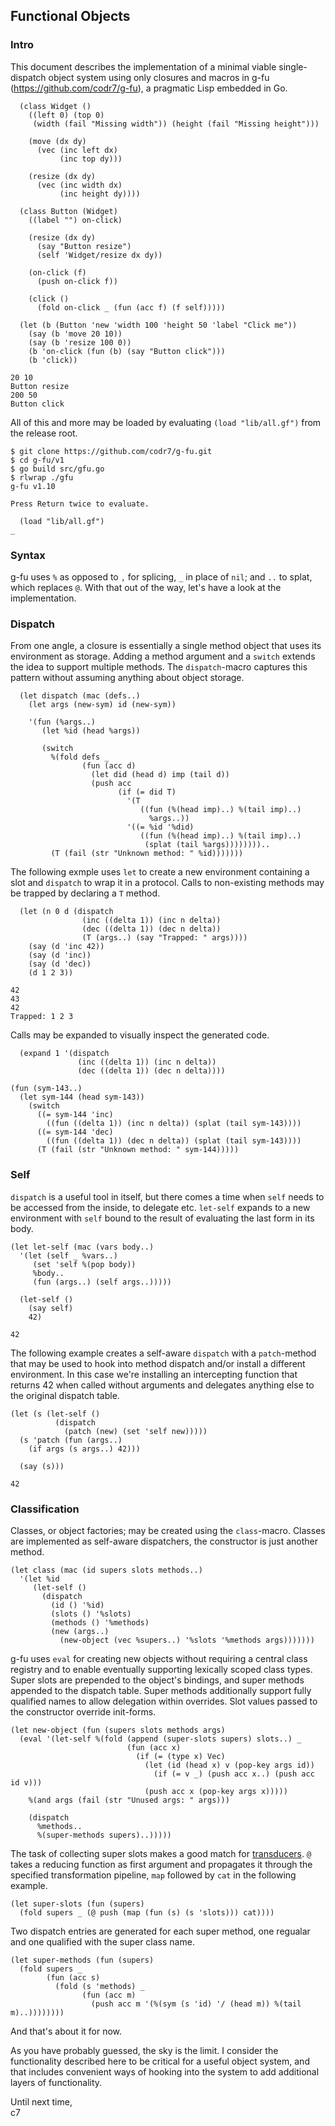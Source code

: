 ## Functional Objects

### Intro 
This document describes the implementation of a minimal viable single-dispatch object system using only closures and macros in g-fu (https://github.com/codr7/g-fu), a pragmatic Lisp embedded in Go.

```
  (class Widget ()
    ((left 0) (top 0)
     (width (fail "Missing width")) (height (fail "Missing height")))
  
    (move (dx dy)
      (vec (inc left dx)
           (inc top dy)))

    (resize (dx dy)
      (vec (inc width dx)
           (inc height dy))))

  (class Button (Widget)
    ((label "") on-click)

    (resize (dx dy)
      (say "Button resize")
      (self 'Widget/resize dx dy))

    (on-click (f)
      (push on-click f))

    (click ()
      (fold on-click _ (fun (acc f) (f self)))))

  (let (b (Button 'new 'width 100 'height 50 'label "Click me"))
    (say (b 'move 20 10))
    (say (b 'resize 100 0))
    (b 'on-click (fun (b) (say "Button click")))
    (b 'click))

20 10
Button resize
200 50
Button click
```

All of this and more may be loaded by evaluating `(load "lib/all.gf")` from the release root.

```
$ git clone https://github.com/codr7/g-fu.git
$ cd g-fu/v1
$ go build src/gfu.go
$ rlwrap ./gfu
g-fu v1.10

Press Return twice to evaluate.

  (load "lib/all.gf")
_
```

### Syntax
g-fu uses `%` as opposed to `,` for splicing, `_` in place of `nil`; and `..` to splat, which replaces `@`. With that out of the way, let's have a look at the implementation.

### Dispatch
From one angle, a closure is essentially a single method object that uses its environment as storage. Adding a method argument and a `switch` extends the idea to support multiple methods. The `dispatch`-macro captures this pattern without assuming anything about object storage.

```
  (let dispatch (mac (defs..)
    (let args (new-sym) id (new-sym))
  
    '(fun (%args..)
       (let %id (head %args))
     
       (switch
         %(fold defs _
                (fun (acc d)
                  (let did (head d) imp (tail d))
                  (push acc
                        (if (= did T)
                          '(T
                             ((fun (%(head imp)..) %(tail imp)..)
                               %args..))
                          '((= %id '%did)
                             ((fun (%(head imp)..) %(tail imp)..)
                              (splat (tail %args))))))))..
         (T (fail (str "Unknown method: " %id)))))))
```

The following exmple uses `let` to create a new environment containing a slot and `dispatch` to wrap it in a protocol. Calls to non-existing methods may be trapped by declaring a `T` method.

```
  (let (n 0 d (dispatch
                (inc ((delta 1)) (inc n delta))
                (dec ((delta 1)) (dec n delta))
                (T (args..) (say "Trapped: " args))))
    (say (d 'inc 42))
    (say (d 'inc))
    (say (d 'dec))
    (d 1 2 3))

42
43
42
Trapped: 1 2 3
```

Calls may be expanded to visually inspect the generated code.

```
  (expand 1 '(dispatch
               (inc ((delta 1)) (inc n delta))
               (dec ((delta 1)) (dec n delta))))

(fun (sym-143..)
  (let sym-144 (head sym-143))
    (switch
      ((= sym-144 'inc)
        ((fun ((delta 1)) (inc n delta)) (splat (tail sym-143))))
      ((= sym-144 'dec)
        ((fun ((delta 1)) (dec n delta)) (splat (tail sym-143))))
      (T (fail (str "Unknown method: " sym-144)))))
```

### Self
`dispatch` is a useful tool in itself, but there comes a time when `self` needs to be accessed from the inside, to delegate etc. `let-self` expands to a new environment with `self` bound to the result of evaluating the last form in its body.

```
(let let-self (mac (vars body..)
  '(let (self _ %vars..)
     (set 'self %(pop body))
     %body..
     (fun (args..) (self args..)))))
```
```
  (let-self ()
    (say self)
    42)

42
```

The following example creates a self-aware `dispatch` with a `patch`-method that may be used to hook into method dispatch and/or install a different environment. In this case we're installing an intercepting function that returns 42 when called without arguments and delegates anything else to the original dispatch table.

```
(let (s (let-self ()
          (dispatch
            (patch (new) (set 'self new)))))
  (s 'patch (fun (args..)
    (if args (s args..) 42)))
    
  (say (s)))

42
```

### Classification
Classes, or object factories; may be created using the `class`-macro. Classes are implemented as self-aware dispatchers, the constructor is just another method.

```
(let class (mac (id supers slots methods..)
  '(let %id
     (let-self ()
       (dispatch
         (id () '%id)
         (slots () '%slots)
         (methods () '%methods)
         (new (args..)
           (new-object (vec %supers..) '%slots '%methods args)))))))
```

g-fu uses `eval` for creating new objects without requiring a central class registry and to enable eventually supporting lexically scoped class types. Super slots are prepended to the object's bindings, and super methods appended to the dispatch table. Super methods additionally support fully qualified names to allow delegation within overrides. Slot values passed to the constructor override init-forms.

```
(let new-object (fun (supers slots methods args)
  (eval '(let-self %(fold (append (super-slots supers) slots..) _
                          (fun (acc x)
                            (if (= (type x) Vec)
                              (let (id (head x) v (pop-key args id))
                                (if (= v _) (push acc x..) (push acc id v)))
                              (push acc x (pop-key args x)))))
    %(and args (fail (str "Unused args: " args)))
    
    (dispatch
      %methods..
      %(super-methods supers)..)))))
```

The task of collecting super slots makes a good match for [transducers](https://github.com/codr7/g-fu/blob/master/v1/lib/iter.gf). `@` takes a reducing function as first argument and propagates it through the specified transformation pipeline, `map` followed by `cat` in the following example.

```
(let super-slots (fun (supers)
  (fold supers _ (@ push (map (fun (s) (s 'slots))) cat))))
```

Two dispatch entries are generated for each super method, one regualar and one qualified with the super class name.

```
(let super-methods (fun (supers)
  (fold supers _
        (fun (acc s)
          (fold (s 'methods) _
                (fun (acc m)
                  (push acc m '(%(sym (s 'id) '/ (head m)) %(tail m)..))))))))
```

And that's about it for now.<br/>

As you have probably guessed, the sky is the limit. I consider the functionality described here to be critical for a useful object system, and that includes convenient ways of hooking into the system to add additional layers of functionality.<br/>

Until next time,<br/>
c7
